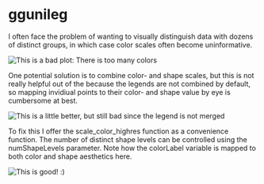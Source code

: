 # ggunileg


I often face the problem of wanting to visually distinguish data with dozens of distinct groups, in which case color scales
often become uninformative.

![This is a bad plot: There is too many colors](man/bad_plot.png)

One potential solution is to combine color- and shape scales, but this is not really helpful out of the
because the legends are not combined by default, so mapping invidiual points to their
color- and shape value by eye is cumbersome at best.


![This is a little better, but still bad since the legend is not merged](man/still_bad_plot.png)

To fix this I offer the scale_color_highres function as a convenience function.
The number of distinct shape levels can be controlled using the numShapeLevels parameter.
Note how the colorLabel variable is mapped to  both color and shape aesthetics here.

![This is good! :)](man/better_plot.png)



